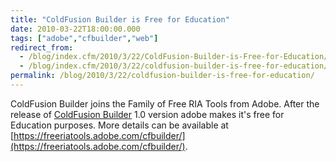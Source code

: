```yaml
---
title: "ColdFusion Builder is Free for Education"
date: 2010-03-22T18:00:00.000
tags: ["adobe","cfbuilder","web"]
redirect_from: 
  - /blog/index.cfm/2010/3/22/ColdFusion-Builder-is-Free-for-Education/
  - /blog/index.cfm/2010/3/22/coldfusion-builder-is-free-for-education/
permalink: /blog/2010/3/22/coldfusion-builder-is-free-for-education/
---
```

ColdFusion Builder joins the Family of Free RIA Tools from Adobe. After the release of [ColdFusion Builder](http://www.adobe.com/products/coldfusion/) 1.0 version adobe makes it's free for Education purposes. More details can be available at [https://freeriatools.adobe.com/cfbuilder/](https://freeriatools.adobe.com/cfbuilder/). 
